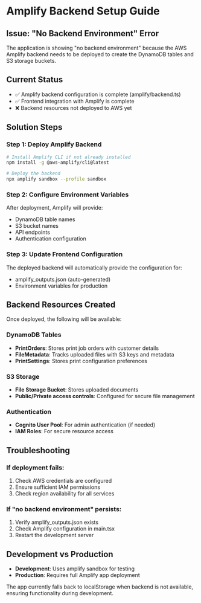 # Amplify Backend Setup Guide

## Issue: "No Backend Environment" Error

The application is showing "no backend environment" because the AWS Amplify backend needs to be deployed to create the DynamoDB tables and S3 storage buckets.

## Current Status
- ✅ Amplify backend configuration is complete (amplify/backend.ts)
- ✅ Frontend integration with Amplify is complete
- ❌ Backend resources not deployed to AWS yet

## Solution Steps

### Step 1: Deploy Amplify Backend
```bash
# Install Amplify CLI if not already installed
npm install -g @aws-amplify/cli@latest

# Deploy the backend
npx amplify sandbox --profile sandbox
```

### Step 2: Configure Environment Variables
After deployment, Amplify will provide:
- DynamoDB table names
- S3 bucket names  
- API endpoints
- Authentication configuration

### Step 3: Update Frontend Configuration
The deployed backend will automatically provide the configuration for:
- amplify_outputs.json (auto-generated)
- Environment variables for production

## Backend Resources Created
Once deployed, the following will be available:

### DynamoDB Tables
- **PrintOrders**: Stores print job orders with customer details
- **FileMetadata**: Tracks uploaded files with S3 keys and metadata
- **PrintSettings**: Stores print configuration preferences

### S3 Storage
- **File Storage Bucket**: Stores uploaded documents
- **Public/Private access controls**: Configured for secure file management

### Authentication
- **Cognito User Pool**: For admin authentication (if needed)
- **IAM Roles**: For secure resource access

## Troubleshooting

### If deployment fails:
1. Check AWS credentials are configured
2. Ensure sufficient IAM permissions
3. Check region availability for all services

### If "no backend environment" persists:
1. Verify amplify_outputs.json exists
2. Check Amplify configuration in main.tsx
3. Restart the development server

## Development vs Production
- **Development**: Uses amplify sandbox for testing
- **Production**: Requires full Amplify app deployment

The app currently falls back to localStorage when backend is not available, ensuring functionality during development.